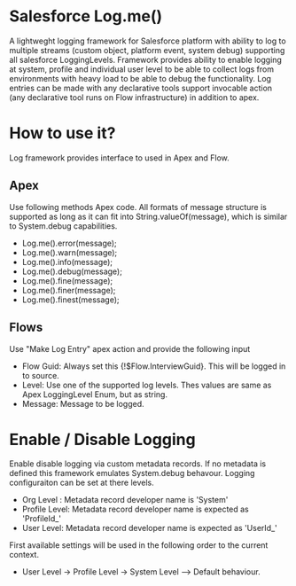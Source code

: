 # Salesforce Log.me()

A lightweght logging framework for Salesforce platform with ability to log to multiple streams (custom object, platform event, system debug) supporting all salesforce LoggingLevels. Framework provides ability to enable logging at system, profile and individual user level to be able to collect logs from environments with heavy load to be able to debug the functionality. Log entries can be made with any declarative tools support invocable action (any declarative tool runs on Flow infrastructure) in addition to apex.

# How to use it?
Log framework provides interface to used in Apex and Flow. 

## Apex
Use following methods Apex code. All formats of message structure is supported as long as it can fit into String.valueOf(message), which is similar to System.debug capabilities. 

- Log.me().error(message);
- Log.me().warn(message);
- Log.me().info(message);
- Log.me().debug(message);
- Log.me().fine(message);
- Log.me().finer(message);
- Log.me().finest(message);

## Flows

Use "Make Log Entry" apex action and provide the following input

- Flow Guid: Always set this {!$Flow.InterviewGuid}. This will be logged in to source. 
- Level: Use one of the supported log levels. Thes values are same as Apex LoggingLevel Enum, but as string. 
- Message: Message to be logged.

# Enable / Disable Logging

Enable disable logging via custom metadata records. If no metadata is defined this framework emulates System.debug behavour.  Logging configuraiton can be set at there levels. 
- Org Level : Metadata record developer name is 'System'
- Profile Level: Metadata record developer name is expected as 'ProfileId_<Profile Record Id>'
- User Level: Metadata record developer name is expected as 'UserId_<User Record Id>'

First available settings will be used in the following order to the current context.  
- User Level -> Profile Level -> System Level --> Default behaviour.  